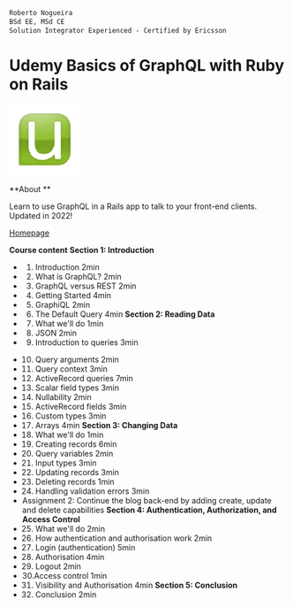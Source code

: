 ```
Roberto Nogueira  
BSd EE, MSd CE
Solution Integrator Experienced - Certified by Ericsson
```
# Udemy Basics of GraphQL with Ruby on Rails

![udemy image](images/udemy.png)

**About **

Learn to use GraphQL in a Rails app to talk to your front-end clients. Updated in 2022!

[Homepage](https://justworks.udemy.com/course/basics-of-graphql-with-ruby-on-rails/learn/lecture/8563962#overview)

**Course content**
**Section 1: Introduction**
+ 1. Introduction 2min
+ 2. What is GraphQL? 2min
+ 3. GraphQL versus REST 2min
+ 4. Getting Started 4min
+ 5. GraphiQL 2min
+ 6. The Default Query 4min
**Section 2: Reading Data**
+ 7. What we'll do 1min
+ 8. JSON 2min
+ 9. Introduction to queries 3min
- 10. Query arguments 2min
- 11. Query context 3min
- 12. ActiveRecord queries 7min
- 13. Scalar field types 3min
- 14. Nullability 2min
- 15. ActiveRecord fields 3min
- 16. Custom types 3min
- 17. Arrays 4min
**Section 3: Changing Data**
- 18. What we'll do 1min
- 19. Creating records 6min
- 20. Query variables 2min
- 21. Input types 3min
- 22. Updating records 3min
- 23. Deleting records 1min
- 24. Handling validation errors 3min
- Assignment 2: Continue the blog back-end by adding create, update and delete capabilities
**Section 4: Authentication, Authorization, and Access Control**
- 25. What we'll do 2min
- 26. How authentication and authorisation work 2min
- 27. Login (authentication) 5min
- 28. Authorisation 4min
- 29. Logout 2min
- 30.Access control 1min
- 31. Visibility and Authorisation 4min
**Section 5: Conclusion**
- 32. Conclusion 2min



